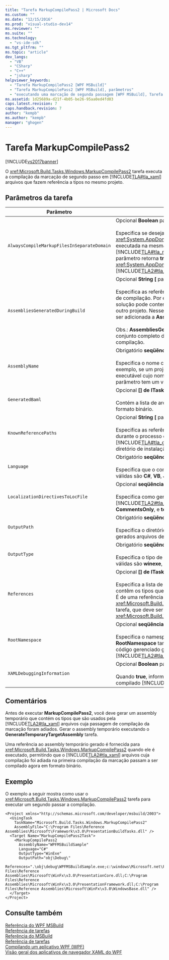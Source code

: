 ```yaml
---
title: "Tarefa MarkupCompilePass2 | Microsoft Docs"
ms.custom: ""
ms.date: "12/15/2016"
ms.prod: "visual-studio-dev14"
ms.reviewer: ""
ms.suite: ""
ms.technology: 
  - "vs-ide-sdk"
ms.tgt_pltfrm: ""
ms.topic: "article"
dev_langs: 
  - "VB"
  - "CSharp"
  - "C++"
  - "jsharp"
helpviewer_keywords: 
  - "Tarefa MarkupCompilePass2 [WPF MSBuild]"
  - "Tarefa MarkupCompilePass2 [WPF MSBuild], parâmetros"
  - "executando uma marcação de segunda passagem [WPF MSBuild], Tarefa MarkupCompilePass2"
ms.assetid: 1d25689a-d21f-4b05-be26-95aa0ed4fd03
caps.latest.revision: 7
caps.handback.revision: 7
author: "kempb"
ms.author: "kempb"
manager: "ghogen"
---
```

# Tarefa MarkupCompilePass2
[!INCLUDE[vs2017banner](../code-quality/includes/vs2017banner.md)]

O <xref:Microsoft.Build.Tasks.Windows.MarkupCompilePass2> tarefa executa a compilação da marcação de segundo passo em [!INCLUDE[TLA#tla_xaml](../msbuild/includes/tlasharptla_xaml_md.md)] arquivos que fazem referência a tipos no mesmo projeto.  
  
## Parâmetros da tarefa  
  
|Parâmetro|Descrição|  
|---------------|---------------|  
|`AlwaysCompileMarkupFilesInSeparateDomain`|Opcional  **Boolean** parâmetro.<br /><br /> Especifica se deseja executar a tarefa em um separado <xref:System.AppDomain>.  Se esse parâmetro retorna  **false**, a tarefa é executada na mesma <xref:System.AppDomain> como [!INCLUDE[TLA#tla_msbuild](../msbuild/includes/tlasharptla_msbuild_md.md)], e ele é executado mais rapidamente.  Se o parâmetro retorna  **true**, a tarefa é executada em um segundo <xref:System.AppDomain> que está isolado do [!INCLUDE[TLA2#tla_msbuild](../msbuild/includes/tla2sharptla_msbuild_md.md)] e fica mais lento.|  
|`AssembliesGeneratedDuringBuild`|Opcional  **String \[** parâmetro.<br /><br /> Especifica as referências aos assemblies alterados durante o processo de compilação.  Por exemplo, um [!INCLUDE[TLA#tla_visualstu2005](../msbuild/includes/tlasharptla_visualstu2005_md.md)] solução pode conter um projeto que faz referência a saída compilada de outro projeto.  Nesse caso, a saída compilada do projeto segundo pode ser adicionada a  **AssembliesGeneratedDuringBuild**.<br /><br /> Obs.:  **AssembliesGeneratedDuringBuild** deve conter referências ao conjunto completo de assemblies que são gerados por uma solução de compilação.|  
|`AssemblyName`|Obrigatório  **seqüência de caracteres** parâmetro.<br /><br /> Especifica o nome curto do assembly que é gerado para um projeto.  Por exemplo, se um projeto está gerando um [!INCLUDE[TLA#tla_win](../msbuild/includes/tlasharptla_win_md.md)] executável cujo nome é  **WinExeAssembly.exe**, o  **AssemblyName** parâmetro tem um valor de  **WinExeAssembly**.|  
|`GeneratedBaml`|Opcional  **\[\] de ITaskItem** parâmetro de saída.<br /><br /> Contém a lista de arquivos gerados em [!INCLUDE[TLA2#tla_xaml](../msbuild/includes/tla2sharptla_xaml_md.md)] formato binário.|  
|`KnownReferencePaths`|Opcional  **String \[** parâmetro.<br /><br /> Especifica as referências aos assemblies que nunca são alteradas durante o processo de compilação.  Inclui assemblies localizados na [!INCLUDE[TLA#tla_gac](../msbuild/includes/tlasharptla_gac_md.md)], em um [!INCLUDE[TLA#tla_netframewk](../misc/includes/tlasharptla_netframewk_md.md)] diretório de instalação e assim por diante.|  
|`Language`|Obrigatório  **seqüência de caracteres** parâmetro.<br /><br /> Especifica que o compilador suporta linguagem gerenciada.  As opções válidas são  **C\#**,  **VB**,  **JScript**, e  **C\+\+**.|  
|`LocalizationDirectivesToLocFile`|Opcional  **seqüência de caracteres** parâmetro.<br /><br /> Especifica como gerar informações de localização para cada fonte de [!INCLUDE[TLA2#tla_xaml](../msbuild/includes/tla2sharptla_xaml_md.md)] arquivo.  As opções válidas são  **Nenhum**,  **CommentsOnly**, e  **todos os**.|  
|`OutputPath`|Obrigatório  **seqüência de caracteres** parâmetro.<br /><br /> Especifica o diretório em que o gerado [!INCLUDE[TLA2#tla_xaml](../msbuild/includes/tla2sharptla_xaml_md.md)] serão gerados arquivos de formato binário.|  
|`OutputType`|Obrigatório  **seqüência de caracteres** parâmetro.<br /><br /> Especifica o tipo de montagem que é gerado por um projeto.  As opções válidas são  **winexe**,  **exe**,  **biblioteca**, e  **netmodule**.|  
|`References`|Opcional  **\[\] de ITaskItem** parâmetro.<br /><br /> Especifica a lista de referências de arquivos para assemblies que contêm os tipos que são usados na [!INCLUDE[TLA2#tla_xaml](../msbuild/includes/tla2sharptla_xaml_md.md)] arquivos.  É de uma referência ao assembly gerado pelo <xref:Microsoft.Build.Tasks.Windows.GenerateTemporaryTargetAssembly> tarefa, que deve ser executada antes do <xref:Microsoft.Build.Tasks.Windows.MarkupCompilePass2> tarefa.|  
|`RootNamespace`|Opcional  **seqüência de caracteres** parâmetro.<br /><br /> Especifica o namespace raiz para classes que estão dentro do projeto.  **RootNamespace** também é usado como o namespace padrão de um código gerenciado gerado arquivo quando o correspondente [!INCLUDE[TLA2#tla_xaml](../msbuild/includes/tla2sharptla_xaml_md.md)] arquivo não inclui o `x:Class` atributo.|  
|`XAMLDebuggingInformation`|Opcional  **Boolean** parâmetro.<br /><br /> Quando  **true**, informações de diagnóstico são geradas e incluídas no compilado [!INCLUDE[TLA2#tla_xaml](../msbuild/includes/tla2sharptla_xaml_md.md)] para depuração de auxílio.|  
  
## Comentários  
 Antes de executar  **MarkupCompilePass2**, você deve gerar um assembly temporário que contém os tipos que são usados pela [!INCLUDE[TLA2#tla_xaml](../msbuild/includes/tla2sharptla_xaml_md.md)] arquivos cuja passagem de compilação da marcação foram adiados.  Gerar o assembly temporário executando o  **GenerateTemporaryTargetAssembly** tarefa.  
  
 Uma referência ao assembly temporário gerado é fornecida para <xref:Microsoft.Build.Tasks.Windows.MarkupCompilePass2> quando ele é executado, permitindo que o [!INCLUDE[TLA2#tla_xaml](../msbuild/includes/tla2sharptla_xaml_md.md)] arquivos cuja compilação foi adiada na primeira compilação da marcação passam a ser compilado agora em formato binário.  
  
## Exemplo  
 O exemplo a seguir mostra como usar o <xref:Microsoft.Build.Tasks.Windows.MarkupCompilePass2> tarefa para executar um segundo passar a compilação.  
  
```  
<Project xmlns="http://schemas.microsoft.com/developer/msbuild/2003">  
  <UsingTask   
    TaskName="Microsoft.Build.Tasks.Windows.MarkupCompilePass2"   
    AssemblyFile="C:\Program Files\Reference Assemblies\Microsoft\Framework\v3.0\PresentationBuildTasks.dll" />  
  <Target Name="MarkupCompilePass2Task">  
    <MarkupCompilePass2   
      AssemblyName="WPFMSBuildSample"  
      Language="C#"  
      OutputType="WinExe"  
      OutputPath="obj\Debug\"  
      References=".\obj\debug\WPFMSBuildSample.exe;c:\windows\Microsoft.net\Framework\v2.0.50727\System.dll;C:\Program Files\Reference Assemblies\Microsoft\WinFx\v3.0\PresentationCore.dll;C:\Program Files\Reference Assemblies\Microsoft\WinFx\v3.0\PresentationFramework.dll;C:\Program Files\Reference Assemblies\Microsoft\WinFx\v3.0\WindowsBase.dll" />  
  </Target>  
</Project>  
```  
  
## Consulte também  
 [Referência do WPF MSBuild](../msbuild/wpf-msbuild-reference.md)   
 [Referência de tarefas](../msbuild/wpf-msbuild-task-reference.md)   
 [Referência do MSBuild](../msbuild/msbuild-reference.md)   
 [Referência de tarefas](../msbuild/msbuild-task-reference.md)   
 [Compilando um aplicativo WPF \(WPF\)](../Topic/Building%20a%20WPF%20Application%20\(WPF\).md)   
 [Visão geral dos aplicativos de navegador XAML do WPF](../Topic/WPF%20XAML%20Browser%20Applications%20Overview.md)